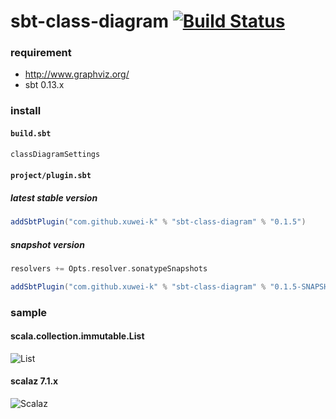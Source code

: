 # sbt-class-diagram [![Build Status](https://secure.travis-ci.org/xuwei-k/sbt-class-diagram.png?branch=master)](http://travis-ci.org/xuwei-k/sbt-class-diagram)

### requirement

- <http://www.graphviz.org/>
- sbt 0.13.x

### install

#### `build.sbt`

```scala
classDiagramSettings
```

#### `project/plugin.sbt`

##### latest stable version

```scala
addSbtPlugin("com.github.xuwei-k" % "sbt-class-diagram" % "0.1.5")
```

##### snapshot version

```scala
resolvers += Opts.resolver.sonatypeSnapshots

addSbtPlugin("com.github.xuwei-k" % "sbt-class-diagram" % "0.1.5-SNAPSHOT")
```

### sample

#### scala.collection.immutable.List

![List](https://raw.githubusercontent.com/xuwei-k/sbt-class-diagram/master/sample/list.png)


#### scalaz 7.1.x

![Scalaz](https://raw.githubusercontent.com/xuwei-k/sbt-class-diagram/master/sample/scalaz.png)

